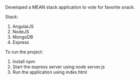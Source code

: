 Developed a MEAN stack application to vote for favorite snack.

Stack:
1.  AngularJS
2.  NodeJS
3.  MongoDB
4.  Express

To run the project:
1.  Install npm
2.  Start the express server using node server.js
3.  Run the application using index.html